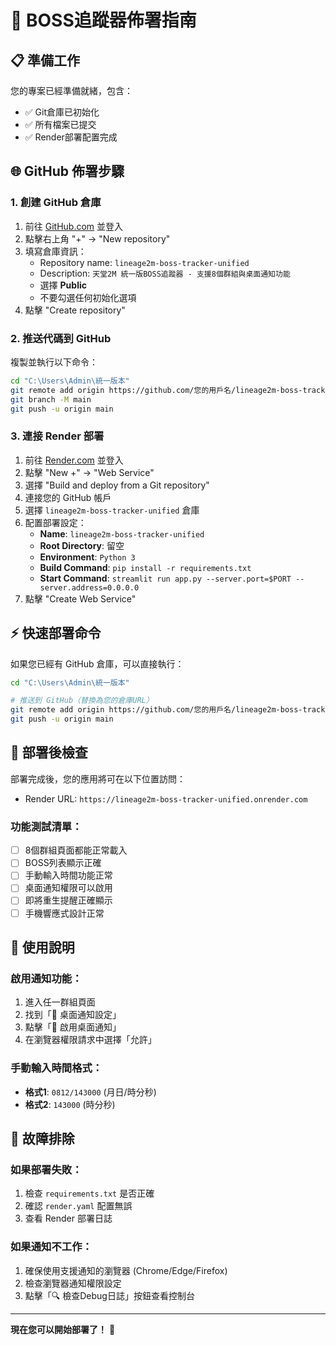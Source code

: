 # 🚀 BOSS追蹤器佈署指南

## 📋 準備工作
您的專案已經準備就緒，包含：
- ✅ Git倉庫已初始化
- ✅ 所有檔案已提交
- ✅ Render部署配置完成

## 🌐 GitHub 佈署步驟

### 1. 創建 GitHub 倉庫
1. 前往 [GitHub.com](https://github.com) 並登入
2. 點擊右上角 "+" → "New repository"
3. 填寫倉庫資訊：
   - Repository name: `lineage2m-boss-tracker-unified`
   - Description: `天堂2M 統一版BOSS追蹤器 - 支援8個群組與桌面通知功能`
   - 選擇 **Public**
   - 不要勾選任何初始化選項
4. 點擊 "Create repository"

### 2. 推送代碼到 GitHub
複製並執行以下命令：

```bash
cd "C:\Users\Admin\統一版本"
git remote add origin https://github.com/您的用戶名/lineage2m-boss-tracker-unified.git
git branch -M main
git push -u origin main
```

### 3. 連接 Render 部署
1. 前往 [Render.com](https://render.com) 並登入
2. 點擊 "New +" → "Web Service"
3. 選擇 "Build and deploy from a Git repository"
4. 連接您的 GitHub 帳戶
5. 選擇 `lineage2m-boss-tracker-unified` 倉庫
6. 配置部署設定：
   - **Name**: `lineage2m-boss-tracker-unified`
   - **Root Directory**: 留空
   - **Environment**: `Python 3`
   - **Build Command**: `pip install -r requirements.txt`
   - **Start Command**: `streamlit run app.py --server.port=$PORT --server.address=0.0.0.0`
7. 點擊 "Create Web Service"

## ⚡ 快速部署命令

如果您已經有 GitHub 倉庫，可以直接執行：

```bash
cd "C:\Users\Admin\統一版本"

# 推送到 GitHub（替換為您的倉庫URL）
git remote add origin https://github.com/您的用戶名/lineage2m-boss-tracker-unified.git
git push -u origin main
```

## 🔧 部署後檢查

部署完成後，您的應用將可在以下位置訪問：
- Render URL: `https://lineage2m-boss-tracker-unified.onrender.com`

### 功能測試清單：
- [ ] 8個群組頁面都能正常載入
- [ ] BOSS列表顯示正確
- [ ] 手動輸入時間功能正常
- [ ] 桌面通知權限可以啟用
- [ ] 即將重生提醒正確顯示
- [ ] 手機響應式設計正常

## 📱 使用說明

### 啟用通知功能：
1. 進入任一群組頁面
2. 找到「🔔 桌面通知設定」
3. 點擊「🔔 啟用桌面通知」
4. 在瀏覽器權限請求中選擇「允許」

### 手動輸入時間格式：
- **格式1**: `0812/143000` (月日/時分秒)
- **格式2**: `143000` (時分秒)

## 🚨 故障排除

### 如果部署失敗：
1. 檢查 `requirements.txt` 是否正確
2. 確認 `render.yaml` 配置無誤
3. 查看 Render 部署日誌

### 如果通知不工作：
1. 確保使用支援通知的瀏覽器 (Chrome/Edge/Firefox)
2. 檢查瀏覽器通知權限設定
3. 點擊「🔍 檢查Debug日誌」按鈕查看控制台

---

**現在您可以開始部署了！** 🎉